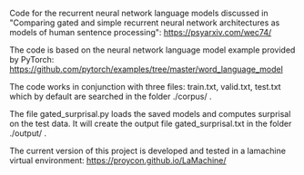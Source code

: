 Code for the recurrent neural network language models discussed in "Comparing gated and simple recurrent neural network architectures as models of human sentence processing": https://psyarxiv.com/wec74/

The code is based on the neural network language model example provided by PyTorch: https://github.com/pytorch/examples/tree/master/word_language_model

The code works in conjunction with three files: train.txt, valid.txt, test.txt which by default are searched in the folder ./corpus/ .

The file gated_surprisal.py loads the saved models and computes surprisal on the test data. It will create the output file gated_surprisal.txt in the folder ./output/ .

The current version of this project is developed and tested in a lamachine virtual environment: https://proycon.github.io/LaMachine/
